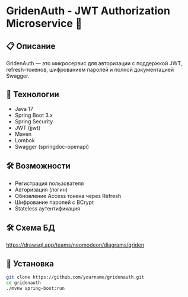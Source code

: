 # GridenAuth - JWT Authorization Microservice 🔐

## 📋 Описание
GridenAuth — это микросервис для авторизации с поддержкой JWT, refresh-токенов, шифрованием паролей и полной документацией Swagger.

## 🚀 Технологии
- Java 17
- Spring Boot 3.x
- Spring Security
- JWT (jjwt)
- Maven
- Lombok
- Swagger (springdoc-openapi)

## 🛠️ Возможности
- Регистрация пользователя
- Авторизация (логин)
- Обновление Access токена через Refresh
- Шифрование паролей с BCrypt
- Stateless аутентификация

## 🛠️ Схема БД
https://drawsql.app/teams/neomodeon/diagrams/griden

## 🔧 Установка
```bash
git clone https://github.com/yourname/gridenauth.git
cd gridenauth
./mvnw spring-boot:run

